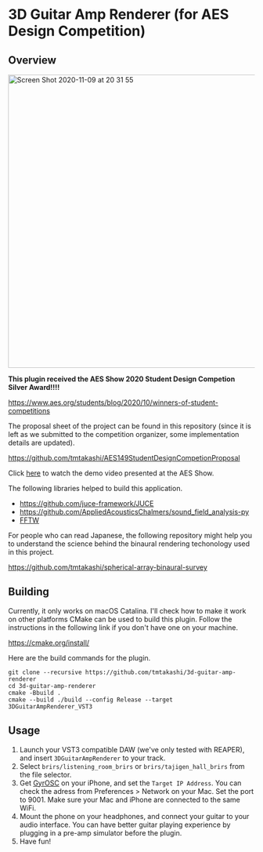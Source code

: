 # 3D Guitar Amp Renderer (for AES Design Competition)

## Overview
<img width="598" alt="Screen Shot 2020-11-09 at 20 31 55" src="https://user-images.githubusercontent.com/38929720/98536325-f723f880-22ca-11eb-829b-17d77575326c.png">

**This plugin received the AES Show 2020 Student Design Competion Silver Award!!!!**

https://www.aes.org/students/blog/2020/10/winners-of-student-competitions

The proposal sheet of the project can be found in this repository (since it is left as we submitted to the competition organizer, some implementation details are updated).

https://github.com/tmtakashi/AES149StudentDesignCompetionProposal

Click [here](https://drive.google.com/file/d/1wqahCdYpgdyeTjjDfpuPT6Urn117gXyU/view?usp=sharing) to watch the demo video presented at the AES Show.


The following libraries helped to build this application.

- https://github.com/juce-framework/JUCE
- https://github.com/AppliedAcousticsChalmers/sound_field_analysis-py
- [FFTW](http://www.fftw.org/)

For people who can read Japanese, the following repository might help you to understand the 
science behind the binaural rendering techonology used in this project.

https://github.com/tmtakashi/spherical-array-binaural-survey

## Building

Currently, it only works on macOS Catalina. 
I'll check how to make it work on other platforms
CMake can be used to build this plugin.
Follow the instructions in the following link if you don't have one on your machine.

https://cmake.org/install/

Here are the build commands for the plugin.

```
git clone --recursive https://github.com/tmtakashi/3d-guitar-amp-renderer
cd 3d-guitar-amp-renderer
cmake -Bbuild .
cmake --build ./build --config Release --target 3DGuitarAmpRenderer_VST3
```

## Usage

1. Launch your VST3 compatible DAW (we've only tested with REAPER), and insert `3DGuitarAmpRenderer` to your track.
2. Select `brirs/listening_room_brirs` or `brirs/tajigen_hall_brirs` from the file selector.
3. Get [GyrOSC](https://apps.apple.com/us/app/gyrosc/id418751595) on your iPhone, and set the `Target IP Address`.
You can check the adress from Preferences > Network on your Mac. Set the port to 9001. Make sure your Mac and iPhone are connected to the same WiFi.
4. Mount the phone on your headphones, and connect your guitar to your audio interface. You can have better guitar playing experience by plugging in a pre-amp simulator before the plugin. 
5. Have fun!
